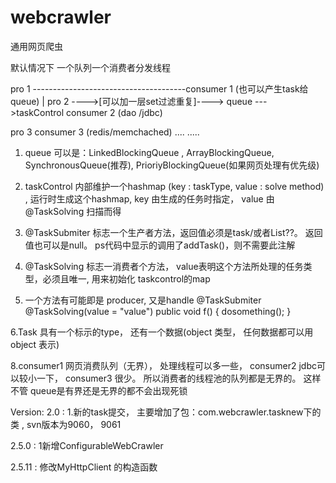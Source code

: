 # webcrawler
通用网页爬虫

默认情况下 一个队列一个消费者分发线程


pro 1						   --------------------------------------consumer 1 (也可以产生task给queue)
							   |
pro 2  ---->[可以加一层set过滤重复]---->  queue<Task> --->taskControl  consumer 2 (dao /jdbc)

pro 3							                                     consumer 3  (redis/memchached)
....							                                 .....

1. queue 可以是：LinkedBlockingQueue , ArrayBlockingQueue, SynchronousQueue(推荐), PrioriyBlockingQueue(如果网页处理有优先级)

2. taskControl 内部维护一个hashmap (key : taskType, value : solve method)  , 运行时生成这个hashmap, key 由生成的任务时指定， value 由@TaskSolving 扫描而得

3. @TaskSubmiter 标志一个生产者方法，返回值必须是task/或者List<Task>??。  返回值也可以是null。 ps代码中显示的调用了addTask()，则不需要此注解

4. @TaskSolving  标志一消费者个方法， value表明这个方法所处理的任务类型，必须且唯一, 用来初始化 taskcontrol的map

5. 一个方法有可能即是 producer, 又是handle
	@TaskSubmiter
	@TaskSolving(value = "value")
	public void f() {
		dosomething();
	}
	
6.Task  具有一个标示的type， 还有一个数据(object 类型， 任何数据都可以用object 表示)

8.consumer1 网页消费队列（无界）， 处理线程可以多一些， consumer2 jdbc可以较小一下，  consumer3 很少。   所以消费者的线程池的队列都是无界的。
	这样不管 queue是有界还是无界的都不会出现死锁
	
	
Version:
2.0 :  1.新的task提交， 主要增加了包：com.webcrawler.tasknew下的类 , svn版本为9060， 9061

2.5.0 : 1新增ConfigurableWebCrawler

2.5.11 : 修改MyHttpClient 的构造函数

 
 
